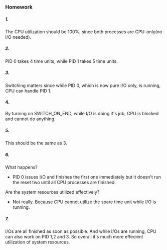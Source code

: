 ### Homework
##### 1. 
The CPU utilization should be 100%, since both processes are CPU-only(no I/O needed).
##### 2.
PID 0 takes 4 time units, while PID 1 takes 5 time units.
##### 3.
Switching matters since while PID 0, which is now pure I/O only, is running, CPU can handle PID 1.
#### 4.
By turning on SWITCH_ON_END, while I/O is doing it's job, CPU is blocked and cannot do anything.
##### 5.
This should be the same as 3.
##### 6.
What happens?
- PID 0 issues I/O and finishes the first one immediately but it doesn't run the reset two until all CPU processes are finished.

Are the system resources utilized effectively?

- Not really. Because CPU cannot utilize the spare time unit while I/O is running.

##### 7.
I/Os are all finished as soon as possible. And while I/Os are running, CPU can also work on PID 1,2 and 3. So overall it's much more effecient utilization of system resources.